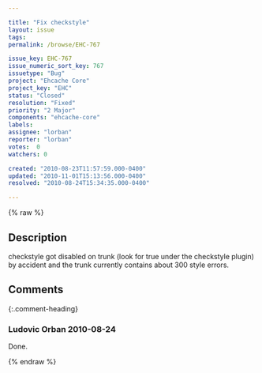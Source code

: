 ```yaml
---

title: "Fix checkstyle"
layout: issue
tags: 
permalink: /browse/EHC-767

issue_key: EHC-767
issue_numeric_sort_key: 767
issuetype: "Bug"
project: "Ehcache Core"
project_key: "EHC"
status: "Closed"
resolution: "Fixed"
priority: "2 Major"
components: "ehcache-core"
labels: 
assignee: "lorban"
reporter: "lorban"
votes:  0
watchers: 0

created: "2010-08-23T11:57:59.000-0400"
updated: "2010-11-01T15:13:56.000-0400"
resolved: "2010-08-24T15:34:35.000-0400"

---
```




{% raw %}



## Description

<div markdown="1" class="description">

checkstyle got disabled on trunk (look for <skip>true</skip> under the checkstyle plugin) by accident and the trunk currently contains about 300 style errors.

</div>

## Comments


{:.comment-heading}
### **Ludovic Orban** <span class="date">2010-08-24</span>

<div markdown="1" class="comment">

Done.

</div>



{% endraw %}
